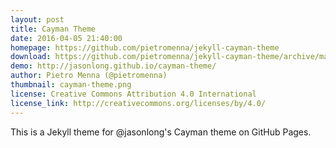 ```yaml
---
layout: post
title: Cayman Theme
date: 2016-04-05 21:40:00
homepage: https://github.com/pietromenna/jekyll-cayman-theme
download: https://github.com/pietromenna/jekyll-cayman-theme/archive/master.zip
demo: http://jasonlong.github.io/cayman-theme/
author: Pietro Menna (@pietromenna)
thumbnail: cayman-theme.png
license: Creative Commons Attribution 4.0 International
license_link: http://creativecommons.org/licenses/by/4.0/
---
```


This is a Jekyll theme for @jasonlong's Cayman theme on GitHub Pages.